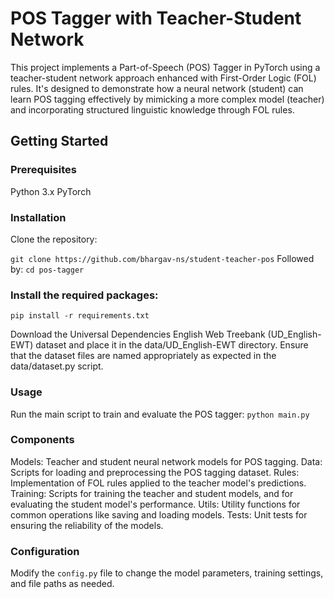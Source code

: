 # POS Tagger with Teacher-Student Network

This project implements a Part-of-Speech (POS) Tagger in PyTorch using a teacher-student network approach enhanced with First-Order Logic (FOL) rules. It's designed to demonstrate how a neural network (student) can learn POS tagging effectively by mimicking a more complex model (teacher) and incorporating structured linguistic knowledge through FOL rules.


## Getting Started
### Prerequisites
Python 3.x
PyTorch

### Installation
Clone the repository:

```git clone https://github.com/bhargav-ns/student-teacher-pos```
Followed by:
```cd pos-tagger```

### Install the required packages:
```pip install -r requirements.txt```

Download the Universal Dependencies English Web Treebank (UD_English-EWT) dataset and place it in the data/UD_English-EWT directory. Ensure that the dataset files are named appropriately as expected in the data/dataset.py script.

### Usage
Run the main script to train and evaluate the POS tagger:
```python main.py```

### Components
Models: Teacher and student neural network models for POS tagging.
Data: Scripts for loading and preprocessing the POS tagging dataset.
Rules: Implementation of FOL rules applied to the teacher model's predictions.
Training: Scripts for training the teacher and student models, and for evaluating the student model's performance.
Utils: Utility functions for common operations like saving and loading models.
Tests: Unit tests for ensuring the reliability of the models.

### Configuration
Modify the ```config.py``` file to change the model parameters, training settings, and file paths as needed.

